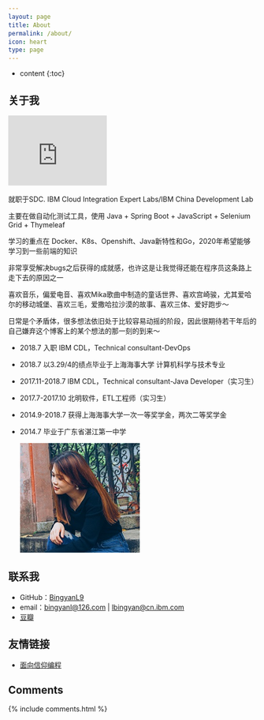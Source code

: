 ```yaml
---
layout: page
title: About
permalink: /about/
icon: heart
type: page
---
```


* content
{:toc}

## 关于我

<iframe src="https://githubbadge.appspot.com/bingyanl9" style="border: 0;height: 142px;width: 200px;overflow: hidden;" frameBorder="0"></iframe>

就职于SDC. IBM Cloud Integration Expert Labs/IBM China Development Lab

主要在做自动化测试工具，使用 Java + Spring Boot + JavaScript + Selenium Grid + Thymeleaf 

学习的重点在 Docker、K8s、Openshift、Java新特性和Go，2020年希望能够学习到一些前端的知识

非常享受解决bugs之后获得的成就感，也许这是让我觉得还能在程序员这条路上走下去的原因之一

喜欢音乐，偏爱电音、喜欢Mika歌曲中制造的童话世界、喜欢宫崎骏，尤其爱哈尔的移动城堡、喜欢三毛，爱撒哈拉沙漠的故事、喜欢三体、爱好跑步～

日常是个矛盾体，很多想法依旧处于比较容易动摇的阶段，因此很期待若干年后的自己嫌弃这个博客上的某个想法的那一刻的到来～

* 2018.7 入职 IBM CDL，Technical consultant-DevOps
* 2018.7 以3.29/4的绩点毕业于上海海事大学 计算机科学与技术专业
* 2017.11-2018.7 IBM CDL，Technical consultant-Java Developer（实习生）
* 2017.7-2017.10 北明软件，ETL工程师（实习生）
* 2014.9-2018.7 获得上海海事大学一次一等奖学金，两次二等奖学金
* 2014.7 毕业于广东省湛江第一中学

    ![](../images/Demo/echo-image.jpg)

## 联系我

* GitHub：[BingyanL9](https://github.com/BingyanL9)
* email：bingyanl@126.com | lbingyan@cn.ibm.com
* [豆瓣](https://www.douban.com/people/177488727)


## 友情链接

* [面向信仰编程](https://draveness.me/) 

## Comments

{% include comments.html %}
